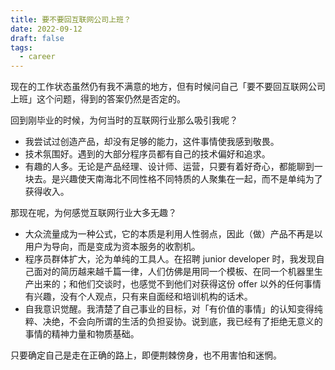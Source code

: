 ```yaml
---
title: 要不要回互联网公司上班？
date: 2022-09-12
draft: false
tags:
  - career
---
```


现在的工作状态虽然仍有我不满意的地方，但有时候问自己「要不要回互联网公司上班」这个问题，得到的答案仍然是否定的。

回到刚毕业的时候，为何当时的互联网行业那么吸引我呢？
- 我尝试过创造产品，却没有足够的能力，这件事情使我感到敬畏。
- 技术氛围好。遇到的大部分程序员都有自己的技术偏好和追求。
- 有趣的人多。无论是产品经理、设计师、运营，只要有着好奇心，都能聊到一块去。是兴趣使天南海北不同性格不同特质的人聚集在一起，而不是单纯为了获得收入。

那现在呢，为何感觉互联网行业大多无趣？
- 大众流量成为一种公式，它的本质是利用人性弱点，因此（做）产品不再是以用户为导向，而是变成为资本服务的收割机。
- 程序员群体扩大，沦为单纯的工具人。在招聘 junior developer 时，我发现自己面对的简历越来越千篇一律，人们仿佛是用同一个模板、在同一个机器里生产出来的；和他们交谈时，也感觉不到他们对获得这份 offer 以外的任何事情有兴趣，没有个人观点，只有来自面经和培训机构的话术。
- 自我意识觉醒。我清楚了自己事业的目标，对「有价值的事情」的认知变得纯粹、决绝，不会向所谓的生活的负担妥协。说到底，我已经有了拒绝无意义的事情的精神力量和物质基础。

只要确定自己是走在正确的路上，即便荆棘傍身，也不用害怕和迷惘。